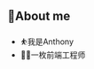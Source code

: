 ## 🥱About me
+ ⛹️我是Anthony
+ 👨‍💻一枚前端工程师
<!--
+ 📮邮箱：rollingthedice22@gmail.com

## 📈Statistics
<div align="left">
  <span>  </span>
  <img height="170px" src="https://github-readme-stats.vercel.app/api?username=AnthonyWanng" />
  <span>  </span>
  <img height="170px" src="https://github-readme-stats.vercel.app/api/top-langs/?username=AnthonyWanng&layout=compact&langs_count=8" />
  <span>  </span>
</div>


## 🚀Relax
<div align="left"><img src="https://github.com/AnthonyWanng/AnthonyWanng/blob/main/asstes/github-contribution-grid-snake.svg" ></div>
-->
